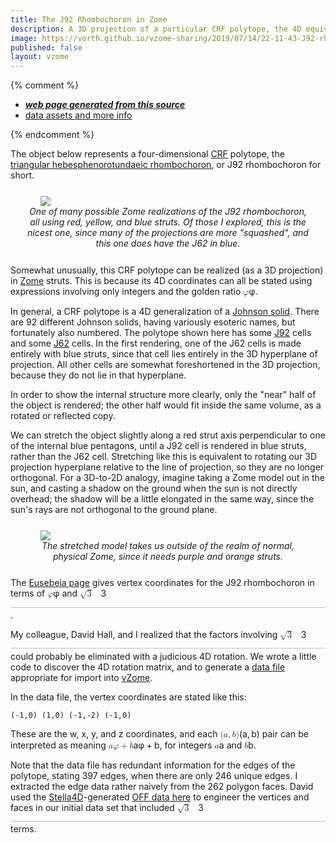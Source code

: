 ```yaml
---
title: The J92 Rhombochoron in Zome
description: A 3D projection of a particular CRF polytope, the 4D equivalent of a Johnson solid
image: https://vorth.github.io/vzome-sharing/2019/07/14/22-11-43-J92-rhombochoron-nicest-ryb/J92-rhombochoron-nicest-ryb.png
published: false
layout: vzome
---
```


{% comment %}
 - [***web page generated from this source***](<https://vorth.github.io/vzome-sharing/2019/07/14/J92-rhombochoron.html>)
 - [data assets and more info](<https://github.com/vorth/vzome-sharing/tree/main/2019/07/14/22-11-43-J92-rhombochoron-nicest-ryb/>)
 
{% endcomment %}

The object below represents a four-dimensional <a href="http://eusebeia.dyndns.org/4d/crf">CRF</a> polytope,
the <a href="http://eusebeia.dyndns.org/4d/J92_rhombochoron">triangular hebesphenorotundaeic rhombochoron</a>,
or J92 rhombochoron for short.

<figure style="margin: 5%">
 <vzome-viewer style="width: 87%; height: 60vh; margin: 5%"
        src="https://vorth.github.io/vzome-sharing/2019/07/14/22-11-43-J92-rhombochoron-nicest-ryb/J92-rhombochoron-nicest-ryb.vZome" >
   <img src="https://vorth.github.io/vzome-sharing/2019/07/14/22-11-43-J92-rhombochoron-nicest-ryb/J92-rhombochoron-nicest-ryb.png" />
 </vzome-viewer>
  <figcaption style="text-align: center; font-style: italic;">
    One of many possible Zome realizations of the
    J92 rhombochoron, all using red, yellow, and blue struts.  Of those I explored, this is the nicest one,
    since many of the projections are more "squashed", and this one does
    have the J62 in blue.
  </figcaption>
</figure>

Somewhat unusually, this CRF polytope can be realized (as a 3D projection)
in <a href="https://zometool.com">Zome</a> struts.  This is because its 4D coordinates can all be stated
using expressions involving only integers and the golden ratio <span class="katex"><span class="katex-mathml"><math xmlns="http://www.w3.org/1998/Math/MathML"><semantics><mrow><mi>φ</mi></mrow><annotation encoding="application/x-tex">\varphi</annotation></semantics></math></span><span class="katex-html" aria-hidden="true"><span class="base"><span class="strut" style="height: 0.625em; vertical-align: -0.19444em;"></span><span class="mord mathdefault">φ</span></span></span></span>.

<p>In general, a CRF polytope is a 4D generalization of a <a href="https://en.wikipedia.org/wiki/Johnson_solid">Johnson solid</a>.
There are 92 different Johnson solids, having variously esoteric names, but
fortunately also numbered.  The polytope shown here has some <a href="http://eusebeia.dyndns.org/4d/J92">J92</a> cells
and some <a href="http://eusebeia.dyndns.org/4d/J62">J62</a> cells.  In the first rendering, one of the J62 cells is
made entirely with blue struts, since that cell lies entirely in the
3D hyperplane of projection.  All other cells are somewhat foreshortened
in the 3D projection, because they do not lie in that hyperplane.</p>
<p>In order to show the internal structure more clearly, only the "near" half of the object is rendered;
the other half would fit inside the same volume, as a rotated or reflected copy.</p>

We can stretch the object slightly along a red strut axis perpendicular to one of the
internal blue pentagons, until a J92 cell is rendered in blue struts, rather than the J62 cell.
Stretching like this is equivalent to rotating our 3D projection hyperplane relative to the
line of projection, so they are no longer orthogonal.
For a 3D-to-2D analogy,
imagine taking a Zome model out in the sun, and casting a shadow on the ground when the sun
is not directly overhead; the shadow will be a little elongated in the same way, since the sun's
rays are not orthogonal to the ground plane.

<figure style="margin: 5%">
 <vzome-viewer style="width: 87%; height: 60vh; margin: 5%"
       src="https://vorth.github.io/vzome-sharing/2019/07/14/22-17-16-J92-rhombochoron-nicest-rbgop/J92-rhombochoron-nicest-rbgop.vZome" >
  <img src="https://vorth.github.io/vzome-sharing/2019/07/14/22-17-16-J92-rhombochoron-nicest-rbgop/J92-rhombochoron-nicest-rbgop.png" />
 </vzome-viewer>
  <figcaption style="text-align: center; font-style: italic;">
    The stretched model takes us outside of the realm of normal, physical Zome, since it
    needs purple and orange struts.
  </figcaption>
</figure>

<p>The <a href="http://eusebeia.dyndns.org/4d/J92_rhombochoron">Eusebeia page</a> gives vertex coordinates for the J92 rhombochoron
in terms of <span class="katex"><span class="katex-mathml"><math xmlns="http://www.w3.org/1998/Math/MathML"><semantics><mrow><mi>φ</mi></mrow><annotation encoding="application/x-tex">\varphi</annotation></semantics></math></span><span class="katex-html" aria-hidden="true"><span class="base"><span class="strut" style="height: 0.625em; vertical-align: -0.19444em;"></span><span class="mord mathdefault">φ</span></span></span></span> and <span class="katex"><span class="katex-mathml"><math xmlns="http://www.w3.org/1998/Math/MathML"><semantics><mrow><msqrt><mn>3</mn></msqrt></mrow><annotation encoding="application/x-tex">\sqrt{3}</annotation></semantics></math></span><span class="katex-html" aria-hidden="true"><span class="base"><span class="strut" style="height: 1.04em; vertical-align: -0.13278em;"></span><span class="mord sqrt"><span class="vlist-t vlist-t2"><span class="vlist-r"><span class="vlist" style="height: 0.90722em;"><span class="svg-align" style="top: -3em;"><span class="pstrut" style="height: 3em;"></span><span class="mord" style="padding-left: 0.833em;"><span class="mord">3</span></span></span><span class="" style="top: -2.86722em;"><span class="pstrut" style="height: 3em;"></span><span class="hide-tail" style="min-width: 0.853em; height: 1.08em;"><svg width="400em" height="1.08em" viewBox="0 0 400000 1080" preserveAspectRatio="xMinYMin slice"><path d="M95,702
c-2.7,0,-7.17,-2.7,-13.5,-8c-5.8,-5.3,-9.5,-10,-9.5,-14
c0,-2,0.3,-3.3,1,-4c1.3,-2.7,23.83,-20.7,67.5,-54
c44.2,-33.3,65.8,-50.3,66.5,-51c1.3,-1.3,3,-2,5,-2c4.7,0,8.7,3.3,12,10
s173,378,173,378c0.7,0,35.3,-71,104,-213c68.7,-142,137.5,-285,206.5,-429
c69,-144,104.5,-217.7,106.5,-221
l0 -0
c5.3,-9.3,12,-14,20,-14
H400000v40H845.2724
s-225.272,467,-225.272,467s-235,486,-235,486c-2.7,4.7,-9,7,-19,7
c-6,0,-10,-1,-12,-3s-194,-422,-194,-422s-65,47,-65,47z
M834 80h400000v40h-400000z"></path></svg></span></span></span><span class="vlist-s">​</span></span><span class="vlist-r"><span class="vlist" style="height: 0.13278em;"><span class=""></span></span></span></span></span></span></span></span>.

My colleague, David Hall, and I realized that the factors involving <span class="katex"><span class="katex-mathml"><math xmlns="http://www.w3.org/1998/Math/MathML"><semantics><mrow><msqrt><mn>3</mn></msqrt></mrow><annotation encoding="application/x-tex">\sqrt{3}</annotation></semantics></math></span><span class="katex-html" aria-hidden="true"><span class="base"><span class="strut" style="height: 1.04em; vertical-align: -0.13278em;"></span><span class="mord sqrt"><span class="vlist-t vlist-t2"><span class="vlist-r"><span class="vlist" style="height: 0.90722em;"><span class="svg-align" style="top: -3em;"><span class="pstrut" style="height: 3em;"></span><span class="mord" style="padding-left: 0.833em;"><span class="mord">3</span></span></span><span class="" style="top: -2.86722em;"><span class="pstrut" style="height: 3em;"></span><span class="hide-tail" style="min-width: 0.853em; height: 1.08em;"><svg width="400em" height="1.08em" viewBox="0 0 400000 1080" preserveAspectRatio="xMinYMin slice"><path d="M95,702
c-2.7,0,-7.17,-2.7,-13.5,-8c-5.8,-5.3,-9.5,-10,-9.5,-14
c0,-2,0.3,-3.3,1,-4c1.3,-2.7,23.83,-20.7,67.5,-54
c44.2,-33.3,65.8,-50.3,66.5,-51c1.3,-1.3,3,-2,5,-2c4.7,0,8.7,3.3,12,10
s173,378,173,378c0.7,0,35.3,-71,104,-213c68.7,-142,137.5,-285,206.5,-429
c69,-144,104.5,-217.7,106.5,-221
l0 -0
c5.3,-9.3,12,-14,20,-14
H400000v40H845.2724
s-225.272,467,-225.272,467s-235,486,-235,486c-2.7,4.7,-9,7,-19,7
c-6,0,-10,-1,-12,-3s-194,-422,-194,-422s-65,47,-65,47z
M834 80h400000v40h-400000z"></path></svg></span></span></span><span class="vlist-s">​</span></span><span class="vlist-r"><span class="vlist" style="height: 0.13278em;"><span class=""></span></span></span></span></span></span></span></span>
could probably be eliminated with a judicious 4D rotation.
We wrote a little code to discover the 4D rotation matrix, and to generate
a <a href="https://gist.github.com/vorth/28469b388c0b7505d1fef562b0826955#file-j92-rhombochoron-golden-vef">data file</a> appropriate for import into <a href="http://vzome.com">vZome</a>.
 
In the data file, the vertex coordinates are stated like this:
 
```
(-1,0) (1,0) (-1,-2) (-1,0)
```
 
These are the w, x, y, and z coordinates, and each <span class="katex"><span class="katex-mathml"><math xmlns="http://www.w3.org/1998/Math/MathML"><semantics><mrow><mo stretchy="false">(</mo><mi>a</mi><mo separator="true">,</mo><mi>b</mi><mo stretchy="false">)</mo></mrow><annotation encoding="application/x-tex">(a,b)</annotation></semantics></math></span><span class="katex-html" aria-hidden="true"><span class="base"><span class="strut" style="height: 1em; vertical-align: -0.25em;"></span><span class="mopen">(</span><span class="mord mathdefault">a</span><span class="mpunct">,</span><span class="mspace" style="margin-right: 0.166667em;"></span><span class="mord mathdefault">b</span><span class="mclose">)</span></span></span></span> pair can be interpreted
as meaning <span class="katex"><span class="katex-mathml"><math xmlns="http://www.w3.org/1998/Math/MathML"><semantics><mrow><mi>a</mi><mi>φ</mi><mo>+</mo><mi>b</mi></mrow><annotation encoding="application/x-tex">a\varphi+b</annotation></semantics></math></span><span class="katex-html" aria-hidden="true"><span class="base"><span class="strut" style="height: 0.77777em; vertical-align: -0.19444em;"></span><span class="mord mathdefault">a</span><span class="mord mathdefault">φ</span><span class="mspace" style="margin-right: 0.222222em;"></span><span class="mbin">+</span><span class="mspace" style="margin-right: 0.222222em;"></span></span><span class="base"><span class="strut" style="height: 0.69444em; vertical-align: 0em;"></span><span class="mord mathdefault">b</span></span></span></span>, for integers <span class="katex"><span class="katex-mathml"><math xmlns="http://www.w3.org/1998/Math/MathML"><semantics><mrow><mi>a</mi></mrow><annotation encoding="application/x-tex">a</annotation></semantics></math></span><span class="katex-html" aria-hidden="true"><span class="base"><span class="strut" style="height: 0.43056em; vertical-align: 0em;"></span><span class="mord mathdefault">a</span></span></span></span> and <span class="katex"><span class="katex-mathml"><math xmlns="http://www.w3.org/1998/Math/MathML"><semantics><mrow><mi>b</mi></mrow><annotation encoding="application/x-tex">b</annotation></semantics></math></span><span class="katex-html" aria-hidden="true"><span class="base"><span class="strut" style="height: 0.69444em; vertical-align: 0em;"></span><span class="mord mathdefault">b</span></span></span></span>.
 
Note that the data file has redundant information for the edges of the polytope,
stating 397 edges, when there are only 246 unique edges.
I extracted the edge data rather naively from the 262 polygon faces.
David used the <a href="https://www.software3d.com/Stella.php#stella4D">Stella4D</a>-generated <a href="http://hi.gher.space/wiki/Triangular_hebesphenorotundaeic_rhombochoron">OFF data here</a> to engineer the vertices and faces in
our initial data set that included <span class="katex"><span class="katex-mathml"><math xmlns="http://www.w3.org/1998/Math/MathML"><semantics><mrow><msqrt><mn>3</mn></msqrt></mrow><annotation encoding="application/x-tex">\sqrt{3}</annotation></semantics></math></span><span class="katex-html" aria-hidden="true"><span class="base"><span class="strut" style="height: 1.04em; vertical-align: -0.13278em;"></span><span class="mord sqrt"><span class="vlist-t vlist-t2"><span class="vlist-r"><span class="vlist" style="height: 0.90722em;"><span class="svg-align" style="top: -3em;"><span class="pstrut" style="height: 3em;"></span><span class="mord" style="padding-left: 0.833em;"><span class="mord">3</span></span></span><span class="" style="top: -2.86722em;"><span class="pstrut" style="height: 3em;"></span><span class="hide-tail" style="min-width: 0.853em; height: 1.08em;"><svg width="400em" height="1.08em" viewBox="0 0 400000 1080" preserveAspectRatio="xMinYMin slice"><path d="M95,702
c-2.7,0,-7.17,-2.7,-13.5,-8c-5.8,-5.3,-9.5,-10,-9.5,-14
c0,-2,0.3,-3.3,1,-4c1.3,-2.7,23.83,-20.7,67.5,-54
c44.2,-33.3,65.8,-50.3,66.5,-51c1.3,-1.3,3,-2,5,-2c4.7,0,8.7,3.3,12,10
s173,378,173,378c0.7,0,35.3,-71,104,-213c68.7,-142,137.5,-285,206.5,-429
c69,-144,104.5,-217.7,106.5,-221
l0 -0
c5.3,-9.3,12,-14,20,-14
H400000v40H845.2724
s-225.272,467,-225.272,467s-235,486,-235,486c-2.7,4.7,-9,7,-19,7
c-6,0,-10,-1,-12,-3s-194,-422,-194,-422s-65,47,-65,47z
M834 80h400000v40h-400000z"></path></svg></span></span></span><span class="vlist-s">​</span></span><span class="vlist-r"><span class="vlist" style="height: 0.13278em;"><span class=""></span></span></span></span></span></span></span></span> terms.

